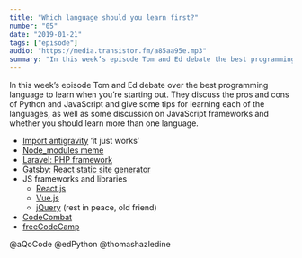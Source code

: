 ```yaml
---
title: "Which language should you learn first?"
number: "05"
date: "2019-01-21"
tags: ["episode"]
audio: "https://media.transistor.fm/a85aa95e.mp3"
summary: "In this week’s episode Tom and Ed debate the best programming language to learn when you’re just starting out."
---
```


In this week’s episode Tom and Ed debate over the best programming language to learn when you’re starting out. They discuss the pros and cons of Python and JavaScript and give some tips for learning each of the languages, as well as some discussion on JavaScript frameworks and whether you should learn more than one language.

* [Import antigravity](https://www.xkcd.com/353/) ‘it just works’
* [Node_modules meme](https://www.reddit.com/r/ProgrammerHumor/comments/6s0wov/heaviest_objects_in_the_universe/)
* [Laravel: PHP framework](https://laravel.com/)
* [Gatsby: React static site generator](https://www.gatsbyjs.org/)
* JS frameworks and libraries
  - [React.js](https://reactjs.org/)
  - [Vue.js](https://vuejs.org/)
  - [jQuery](https://jquery.com/) (rest in peace, old friend)
* [CodeCombat](https://codecombat.com)
* [freeCodeCamp](https://www.freecodecamp.org)

@aQoCode
@edPython
@thomashazledine
